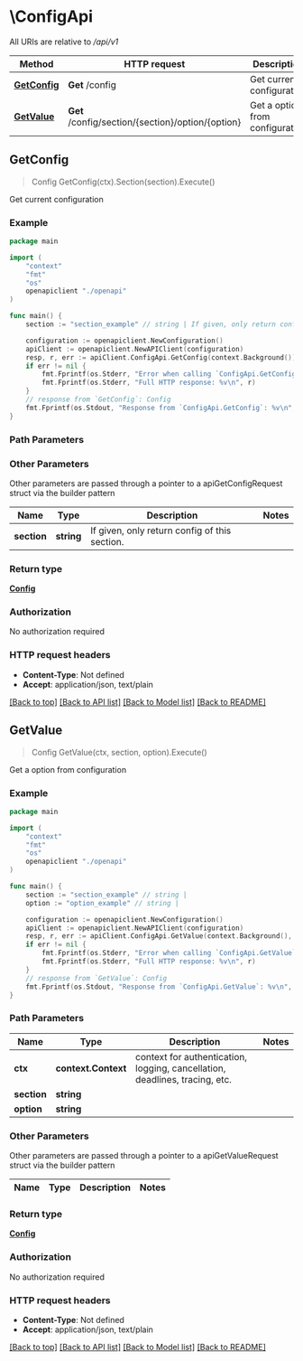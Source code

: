 <!--
 Licensed to the Apache Software Foundation (ASF) under one
 or more contributor license agreements.  See the NOTICE file
 distributed with this work for additional information
 regarding copyright ownership.  The ASF licenses this file
 to you under the Apache License, Version 2.0 (the
 "License"); you may not use this file except in compliance
 with the License.  You may obtain a copy of the License at

   http://www.apache.org/licenses/LICENSE-2.0

 Unless required by applicable law or agreed to in writing,
 software distributed under the License is distributed on an
 "AS IS" BASIS, WITHOUT WARRANTIES OR CONDITIONS OF ANY
 KIND, either express or implied.  See the License for the
 specific language governing permissions and limitations
 under the License.
 -->

# \ConfigApi

All URIs are relative to */api/v1*

Method | HTTP request | Description
------------- | ------------- | -------------
[**GetConfig**](ConfigApi.md#GetConfig) | **Get** /config | Get current configuration
[**GetValue**](ConfigApi.md#GetValue) | **Get** /config/section/{section}/option/{option} | Get a option from configuration



## GetConfig

> Config GetConfig(ctx).Section(section).Execute()

Get current configuration

### Example

```go
package main

import (
    "context"
    "fmt"
    "os"
    openapiclient "./openapi"
)

func main() {
    section := "section_example" // string | If given, only return config of this section. (optional)

    configuration := openapiclient.NewConfiguration()
    apiClient := openapiclient.NewAPIClient(configuration)
    resp, r, err := apiClient.ConfigApi.GetConfig(context.Background()).Section(section).Execute()
    if err != nil {
        fmt.Fprintf(os.Stderr, "Error when calling `ConfigApi.GetConfig``: %v\n", err)
        fmt.Fprintf(os.Stderr, "Full HTTP response: %v\n", r)
    }
    // response from `GetConfig`: Config
    fmt.Fprintf(os.Stdout, "Response from `ConfigApi.GetConfig`: %v\n", resp)
}
```

### Path Parameters



### Other Parameters

Other parameters are passed through a pointer to a apiGetConfigRequest struct via the builder pattern


Name | Type | Description  | Notes
------------- | ------------- | ------------- | -------------
 **section** | **string** | If given, only return config of this section. | 

### Return type

[**Config**](Config.md)

### Authorization

No authorization required

### HTTP request headers

- **Content-Type**: Not defined
- **Accept**: application/json, text/plain

[[Back to top]](#) [[Back to API list]](../README.md#documentation-for-api-endpoints)
[[Back to Model list]](../README.md#documentation-for-models)
[[Back to README]](../README.md)


## GetValue

> Config GetValue(ctx, section, option).Execute()

Get a option from configuration

### Example

```go
package main

import (
    "context"
    "fmt"
    "os"
    openapiclient "./openapi"
)

func main() {
    section := "section_example" // string | 
    option := "option_example" // string | 

    configuration := openapiclient.NewConfiguration()
    apiClient := openapiclient.NewAPIClient(configuration)
    resp, r, err := apiClient.ConfigApi.GetValue(context.Background(), section, option).Execute()
    if err != nil {
        fmt.Fprintf(os.Stderr, "Error when calling `ConfigApi.GetValue``: %v\n", err)
        fmt.Fprintf(os.Stderr, "Full HTTP response: %v\n", r)
    }
    // response from `GetValue`: Config
    fmt.Fprintf(os.Stdout, "Response from `ConfigApi.GetValue`: %v\n", resp)
}
```

### Path Parameters


Name | Type | Description  | Notes
------------- | ------------- | ------------- | -------------
**ctx** | **context.Context** | context for authentication, logging, cancellation, deadlines, tracing, etc.
**section** | **string** |  | 
**option** | **string** |  | 

### Other Parameters

Other parameters are passed through a pointer to a apiGetValueRequest struct via the builder pattern


Name | Type | Description  | Notes
------------- | ------------- | ------------- | -------------



### Return type

[**Config**](Config.md)

### Authorization

No authorization required

### HTTP request headers

- **Content-Type**: Not defined
- **Accept**: application/json, text/plain

[[Back to top]](#) [[Back to API list]](../README.md#documentation-for-api-endpoints)
[[Back to Model list]](../README.md#documentation-for-models)
[[Back to README]](../README.md)

